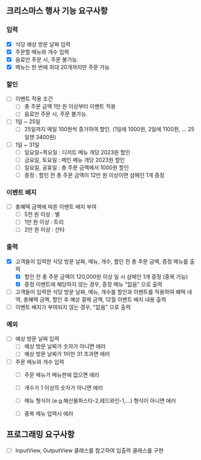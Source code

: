## 크리스마스 행사 기능 요구사항

### 입력
- [x] 식당 예상 방문 날짜 입력
- [x] 주문할 메뉴와 개수 입력
- [x] 음료만 주문 시, 주문 불가능.
- [x] 메뉴는 한 번에 최대 20개까지만 주문 가능

### 할인
- [ ] 이벤트 적용 조건
  - [ ] 총 주문 금액 1만 원 이상부터 이벤트 적용
  - [ ] 음료만 주문 시, 주문 불가능.
- [ ] 1일 ~ 25일
  - [ ] 25일까지 매일 100원씩 증가하여 할인. (1일에 1000원, 2일에 1100원, ... 25일엔 3400원)
  
- [ ] 1일 ~ 31일
  - [ ] 일요일~목요일 : 디저트 메뉴 개당 2023원 할인
  - [ ] 금요일, 토요일 : 메인 메뉴 개당 2023원 할인
  - [ ] 일요일, 공휴일 : 총 주문 금액에서 1000원 할인
  - [ ] 증정 : 할인 전 총 주문 금액이 12만 원 이상이면 샴페인 1개 증정

### 이벤트 배지
- [ ] 총혜택 금액에 따른 이벤트 배지 부여
  - [ ] 5천 원 이상 : 별
  - [ ] 1만 원 이상 : 트리
  - [ ] 2만 원 이상 : 산타

### 출력
- [x] 고객들이 입력한 식당 방문 날짜, 메뉴, 개수, 할인 전 총 주문 금액, 증정 메뉴를 출력
  - [x] 할인 전 총 주문 금액이 120,000원 이상 일 시 샴페인 1개 증정 (중복 가능)
  - [x] 증정 이벤트에 해당하지 않는 경우, 증정 메뉴 "없음" 으로 출력
- [ ] 고객들이 입력한 식당 방문 날짜, 메뉴, 개수를 할인과 이벤트를 적용하여 혜택 내역, 총혜택 금액, 할인 후 예상 결제 금액, 12월 이벤트 배지 내용 출력
- [ ] 이벤트 배지가 부여되지 않는 경우, "없음" 으로 출력

### 예외
- [ ] 예상 방문 날짜 입력
  - [ ] 예상 방문 날짜가 숫자가 아니면 에러
  - [ ] 예상 방문 날짜가 1미만 31 초과면 에러

- [ ] 주문 메뉴와 개수 입력
  - [ ] 주문 메뉴가 메뉴판에 없으면 에러
  - [ ] 개수가 1 이상의 숫자가 아니면 에러
  - [ ] 메뉴 형식이 (e.g.해산물파스타-2,레드와인-1,...) 형식이 아니면 에러
  - [ ] 중복 메뉴 입력시 에러


## 프로그래밍 요구사항
- [ ] InputView, OutputView 클래스를 참고하여 입출력 클래스를 구현